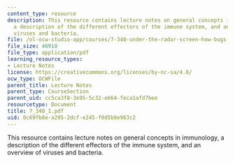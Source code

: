 ```yaml
---
content_type: resource
description: This resource contains lecture notes on general concepts in immunology,
  a description of the different effectors of the immune system, and an overview of
  viruses and bacteria.
file: /ol-ocw-studio-app/courses/7-340-under-the-radar-screen-how-bugs-trick-our-immune-defenses-spring-2007/0c69fb8ea2952dcfe245f0d5b8e963c2_7_340_1.pdf
file_size: 46918
file_type: application/pdf
learning_resource_types:
- Lecture Notes
license: https://creativecommons.org/licenses/by-nc-sa/4.0/
ocw_type: OCWFile
parent_title: Lecture Notes
parent_type: CourseSection
parent_uid: cc5ca3f8-3e95-5c32-e664-feca1afd7bee
resourcetype: Document
title: 7_340_1.pdf
uid: 0c69fb8e-a295-2dcf-e245-f0d5b8e963c2
---
```

This resource contains lecture notes on general concepts in immunology, a description of the different effectors of the immune system, and an overview of viruses and bacteria.